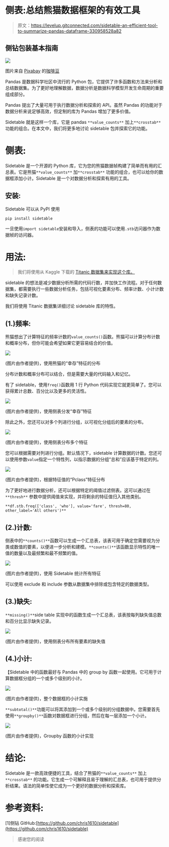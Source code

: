 # 侧表:总结熊猫数据框架的有效工具

> 原文：<https://levelup.gitconnected.com/sidetable-an-efficient-tool-to-summarize-pandas-dataframe-330958528a82>

## 侧钻包装基本指南

![](img/7015671eace2db7df1fc0283d24bf3ae.png)

图片来自 [Pixabay](https://pixabay.com/?utm_source=link-attribution&amp;utm_medium=referral&amp;utm_campaign=image&amp;utm_content=2037545) 的[咖啡豆](https://pixabay.com/users/coffeebeanworks-558718/?utm_source=link-attribution&amp;utm_medium=referral&amp;utm_campaign=image&amp;utm_content=2037545)

Pandas 是数据科学社区中流行的 Python 包，它提供了许多函数和方法来分析和总结数据集。为了更好地理解数据，数据分析是数据科学模型开发生命周期的重要组成部分。

Pandas 提出了大量可用于执行数据分析和探索的 API。虽然 Pandas 的功能对于数据分析来说足够高效，但定制的库为 Pandas 增加了更多价值。

Sidetable 就是这样一个库，它是 pandas `**value_counts**` 加上`**crosstab**` 功能的组合。在本文中，我们将更多地讨论 sidetable 包并探索它的功能。

# 侧表:

Sidetable 是一个开源的 Python 库，它为您的熊猫数据帧构建了简单而有用的汇总表。它是熊猫`**value_counts**` 加`**crosstab**` 功能的组合，也可以给你的数据框添加小计。Sidetable 是一个对数据分析和探索有用的工具。

## 安装:

Sidetable 可以从 PyPI 使用

```
pip install sidetable
```

一旦使用`import sidetable`安装和导入，侧表的功能可以使用`.stb`访问器作为数据帧的访问器。

# 用法:

> 我们将使用从 Kaggle 下载的 [Titanic 数据集来实现这个库。](https://www.kaggle.com/c/titanic/data)

sidetable 的想法是减少数据分析所需的代码行数，并加快工作流程。对于任何数据集，都需要执行一些数据分析任务，包括可视化要素分布、频率计数、小计计数和缺失记录计数。

我们将使用 Titanic 数据集详细讨论 sidetable 库的特性。

## (1.)频率:

熊猫想出了计算特征的频率计数的`value_counts()`函数。熊猫可以计算分布计数和概率分布，但你可能会希望如果它更容易结合的价值。

![](img/efd9dc6d7c75ccff60ad357a7fe09d61.png)

(图片由作者提供)，使用熊猫的“幸存”特征的分布

分布计数和概率分布可以结合，但是需要大量的代码输入和记忆。

有了 sidetable，使用`freq()`函数用 1 行 Python 代码实现它就更简单了。您可以获得累计总数、百分比以及更多的灵活性。

![](img/563a139af99f300ba84cfd851a267819.png)

(图片由作者提供)，使用侧表分发“幸存”特征

除此之外，您还可以对多个列进行分组，以可视化分组后的要素的分布。

![](img/23a06c05ee98dfd00f47a8dc9ba2ccc3.png)

(图片由作者提供)，使用侧表分布多个特征

您可以根据需要对列进行分组。默认情况下，sidetable 计算数据的计数。您还可以使用参数`value`指定一个特性列，以指示数据的分组“总和”应该基于特定的列。

![](img/2d862d1cb9ec53301bc3836cdecd4b82.png)

(图片由作者提供)，根据特征值的“Pclass”特征分布

为了更好地进行数据分析，还可以根据特定的阈值过滤侧表。这可以通过在`**thresh**` 参数中提供阈值来实现，并将剩余的特征值归入其他类别。

```
**df.stb.freq(['class', 'who'], value='fare', thresh=80, other_label='All others')**
```

## (2.)计数:

侧表中的`**counts()**`函数可以生成一个汇总表，该表可用于确定您需要视为分类或数值的要素，以便进一步分析和建模。`**counts()**`该函数显示特性的唯一值的数量以及最频繁和最不频繁的值。

![](img/497d8c7b4479e10af3d44031f6b280ab.png)

(图片由作者提供)，使用 Sidetable 统计所有特征

可以使用 exclude 和 include 参数从数据集中排除或包含特定的数据类型。

## (3.)缺失:

`**missing()**`side table 实现中的函数生成一个汇总表，该表按每列缺失值总数和百分比显示缺失记录。

![](img/41a7899766629dfc4959984ae6f0f7f4.png)

(图片由作者提供)，使用侧表分布所有要素的缺失值

## (4.)小计:

【Sidetable 中的函数最好与 Pandas 中的 group by 函数一起使用。它可用于计算数据框分组的一个或多个级别的小计。

![](img/439036c64a51eecb1ac416ffbfd5502b.png)

(图片由作者提供)，整个数据框的小计实施

`**subtotal()**`功能可以将其添加到一个或多个级别的分组数据中。您需要首先使用`**groupby()**`函数对数据框进行分组，然后在每一层添加一个小计。

![](img/42d4974feca5a846f3b805e55aa06254.png)

(图片由作者提供)，Groupby 函数的小计实现

# 结论:

Sidetable 是一款高效便捷的工具，结合了熊猫的`**value_counts**` 加上`**crosstab**` 的功能。它生成一个可解释且易于理解的汇总表，也可用于提供分析结果。语法的简单性使它成为一个更好的数据分析和探索库。

# 参考资料:

[1]侧钻 GitHub:[https://github.com/chris1610/sidetable](https://github.com/chris1610/sidetable)

> 感谢您的阅读